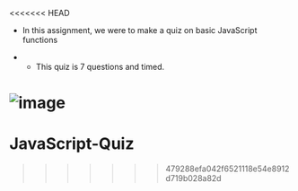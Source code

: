 <<<<<<< HEAD
* In this assignment, we were to make a quiz on basic JavaScript functions

* * This quiz is 7 questions and timed.



![image](https://user-images.githubusercontent.com/84144642/125560148-c29b6721-a561-49fd-ab75-a5502c47e0ee.png)
=======
# JavaScript-Quiz
>>>>>>> 479288efa042f6521118e54e8912d719b028a82d
